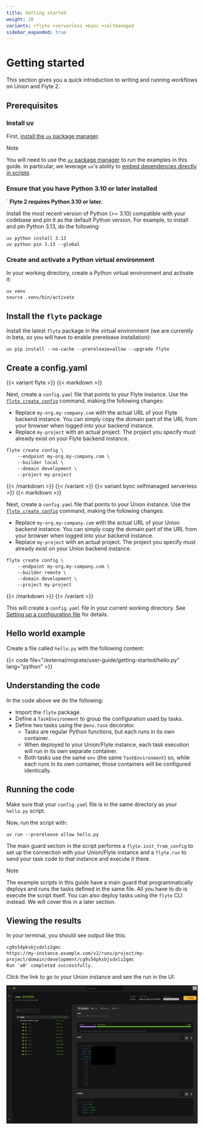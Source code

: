 ```yaml
---
title: Getting started
weight: 20
variants: +flyte +serverless +byoc +selfmanaged
sidebar_expanded: true
---
```


# Getting started

This section gives you a quick introduction to writing and running workflows on Union and Flyte 2.

## Prerequisites

### Install uv

First, [install the `uv` package manager](https://docs.astral.sh/uv/getting-started/installation/).

> [!NOTE]
> You will need to use the [`uv` package manager](https://docs.astral.sh/uv/) to run the examples in this guide.
> In particular, we leverage `uv`'s ability to [embed dependencies directly in scripts](https://docs.astral.sh/uv/guides/scripts/#declaring-script-dependencies).

### Ensure that you have Python 3.10 or later installed
  `
**Flyte 2 requires Python 3.10 or later.**

Install the most recent version of Python (>= 3.10) compatible with your codebase and pin it as the default Python version.
For example, to install and pin Python 3.13, do the following:

```shell
uv python install 3.13
uv python pin 3.13 --global
```

### Create and activate a Python virtual environment

In your working directory, create a Python virtual environment and activate it:

```shell
uv venv
source .venv/bin/activate
```

## Install the `flyte` package

Install the latest `flyte` package in the virtual environment (we are currently in beta, so you will have to enable prerelease installation):

```shell
uv pip install --no-cache --prerelease=allow --upgrade flyte
```

## Create a config.yaml

{{< variant flyte >}}
{{< markdown >}}

Next, create a `config.yaml` file that points to your Flyte instance.
Use the [`flyte create config`](../../api-reference/flyte-cli#flyte-create-config) command, making the following changes:

- Replace `my-org.my-company.com` with the actual URL of your Flyte backend instance.
  You can simply copy the domain part of the URL from your browser when logged into your backend instance.
- Replace `my-project` with an actual project.
  The project you specify must already exist on your Flyte backend instance.

```shell
flyte create config \
    --endpoint my-org.my-company.com \
    --builder local \
    --domain development \
    --project my-project
```

{{< /markdown >}}
{{< /variant >}}
{{< variant byoc selfmanaged serverless >}}
{{< markdown >}}

Next, create a `config.yaml` file that points to your Union instance.
Use the [`flyte create config`](../../api-reference/flyte-cli#flyte-create-config) command, making the following changes:

- Replace `my-org.my-company.com` with the actual URL of your Union backend instance.
  You can simply copy the domain part of the URL from your browser when logged into your backend instance.
- Replace `my-project` with an actual project.
  The project you specify must already exist on your Union backend instance.

```shell
flyte create config \
    --endpoint my-org.my-company.com \
    --builder remote \
    --domain development \
    --project my-project
```

{{< /markdown >}}
{{< /variant >}}

This will create a `config.yaml` file in your current working directory.
See [Setting up a configuration file](./local-setup#setting-up-a-configuration-file) for details.

## Hello world example

Create a file called `hello.py` with the following content:

{{< code file="/external/migrate/user-guide/getting-started/hello.py" lang="python" >}}

## Understanding the code

In the code above we do the following:

- Import the `flyte` package.
- Define a `TaskEnvironment` to group the configuration used by tasks.
- Define two tasks using the `@env.task` decorator.
  - Tasks are regular Python functions, but each runs in its own container.
  - When deployed to your Union/Flyte instance, each task execution will run in its own separate container.
  - Both tasks use the same `env` (the same `TaskEnvironment`) so, while each runs in its own container, those containers will be configured identically.

## Running the code

Make sure that your `config.yaml` file is in the same directory as your `hello.py` script.

Now, run the script with:

```shell
uv run --prerelease allow hello.py
```

The main guard section in the script performs a `flyte.init_from_config` to set up the connection with your Union/Flyte instance and a `flyte.run` to send your task code to that instance and execute it there.

> [!NOTE]
> The example scripts in this guide have a main guard that programmatically deploys and runs the tasks defined in the same file.
> All you have to do is execute the script itself.
> You can also deploy tasks using the `flyte` CLI instead. We will cover this in a later section.

## Viewing the results

In your terminal, you should see output like this:

```shell
cg9s54pksbjsdxlz2gmc
https://my-instance.example.com/v2/runs/project/my-project/domain/development/cg9s54pksbjsdxlz2gmc
Run 'a0' completed successfully.
```

Click the link to go to your Union instance and see the run in the UI:

![V2 UI](https://raw.githubusercontent.com/unionai/unionai-docs-static/main/images/user-guide/v2ui.png)

<!-- TODO: Add explanation of the UI elements and their functionality
## Understanding the UI
-->
